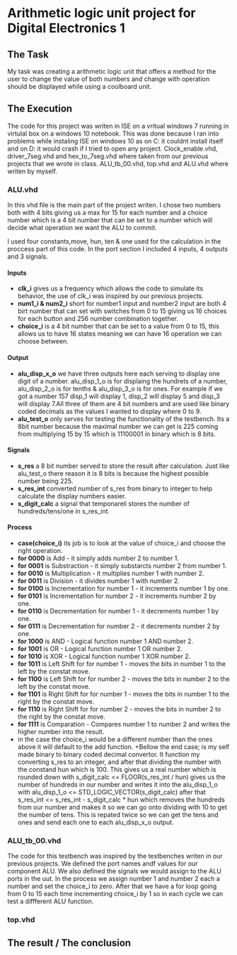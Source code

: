 # Arithmetic logic unit project for Digital Electronics 1
## The Task
My task was creating a arithmetic logic unit that offers a method for the user to change the value of both numbers and change with operation should be displayed while using a coolboard unit.
## The Execution
The code for this project was writen in ISE on a vritual windows 7 running in virtulal box on a windows 10 notebook. This was done because I ran into problems while instaling ISE on windows 10 as on C: it couldnt install itself and on D: it would crash if I tried to open any project. Clock_enable.vhd, driver_7seg.vhd and hex_to_7seg.vhd where taken from our previous projects that we wrote in class. ALU_tb_00.vhd, top.vhd and ALU.vhd where writen by myself. 
### ALU.vhd
In this vhd file is the main part of the project writen. I chose two numbers both with 4 bits giving us a max for 15 for each number and a choice number which is a 4 bit number that can be set to a number which will decide what operation we want the ALU to commit.

I used four constants,move, hun, ten & one used for the calculation in the proccess part of this code. In the port section I included 4 inputs, 4 outputs and 3 signals.
#### Inputs
+ **clk_i** gives us a frequency which allows the code to simulate its behavior, the use of clk_i was inspired by our previous projects. 
+ **num1_i & num2_i** short for number1 input and number2 input are both 4 birt number that can set with switches from 0 to 15 giving us 16 choices for each button and 256 number combination together. 
+ **choice_i** is a 4 bit number that can be set to a value from 0 to 15, this allows us to have 16 states meaning we can have 16 operation we can choose between.  
#### Output
+ **alu_disp_x_o** we have three outputs here each serving to display one digit of a number. alu_disp_1_o is for displaing the hundrets of a number, alu_disp_2_o is for tenths & alu_disp_3_o is for ones. For example if we got a number 157 disp_1 will display 1, disp_2 will display 5 and disp_3 will display 7.All three of them are 4 bit numbers and are used like binary coded decimals as the values I wanted to display where 0 to 9.
+ **alu_test_o** only serves for testing the functionality of the testbench. Its a 8bit number because the maximal number we can get is 225 coming from multiplying 15 by 15 which is 11100001 in binary which is 8 bits.
#### Signals
+ **s_res** a 8 bit number served to store the result after calculation. Just like alu_test_o there reason it is 8 bits is because the highest possible number being 225.
+ **s_res_int** converted number of s_res from binary to integer to help calculate the display numbers easier.
+ **s_digit_calc** a signal that temponareli stores the number of hundreds/tens/one in s_res_int.
#### Process
+ **case(choice_i)** its job is to look at the value of choice_i and choose the right operation.
+ **for 0000** is Add - it simply adds number 2 to number 1.
+ **for 0001** is Substraction - it simply substarcts number 2 from number 1.
+ **for 0010** is Multiplication - it multiplies number 1 with number 2.
+ **for 0011** is Division - it divides number 1 with number 2. 
+ **for 0100** is Incrementation for number 1 - it increments number 1 by one.
+ **for 0101** is Incrementation for number 2 - it increments number 2 by one.
+ **for 0110** is Decrementation for number 1 - it decrements number 1 by one.
+ **for 0111** is Decrementation for number 2 - it decrements number 2 by one.
+ **for 1000** is AND - Logical function number 1 AND number 2.
+ **for 1001** is OR - Logical function number 1 OR number 2.
+ **for 1010** is XOR - Logical function number 1 XOR number 2.
+ **for 1011** is Left Shift for for number 1 - moves the bits in number 1 to the left by the constat move.
+ **for 1100** is Left Shift for for number 2 - moves the bits in number 2 to the left by the constat move.
+ **for 1101** is Right Shift for for number 1 - moves the bits in number 1 to the right by the constat move.
+ **for 1110** is Right Shift for for number 2 - moves the bits in number 2 to the right by the constat move.
+ **for 1111** is Comparation - Compares number 1 to number 2 and writes the higher number into the result.
+ in the case the choice_i would be a different number than the ones above it will default to the add function.
+Bellow the end case; is my self made binary to binary coded decimal convertor. It function my converting s_res to an integer, and after that dividing the number with the constand hun which is 100. This gives us a real number which is  rounded down with s_digit_calc <= FLOOR(s_res_int / hun) gives us the number of hundreds in our number and writes it into the alu_disp_1_o with alu_disp_1_o <= STD_LOGIC_VECTOR(s_digit_calc) after that s_res_int <= s_res_int - s_digit_calc * hun which removes the hundreds from our number and makes it so we can go onto dividing with 10 to get the number of tens. This is repated twice so we can get the tens and ones and send each one to each alu_disp_x_o output.
### ALU_tb_00.vhd
The code for this testbench was inspired by the testbenches writen in our previous projects. We defined the port names andf values for our component ALU. We also defined the signals we would assign to the ALU ports in the uut. In the process we assign number 1 and number 2 each a number and set the choice_i to zero. After that  we have a for loop going from 0 to 15 each time incrementing choice_i by 1 so in each cycle we can test a diffferent ALU function.
### top.vhd
## The result / The conclusion

